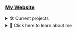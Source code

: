 ### [My Website](https://pikakid98.github.io)

<details>
<summary>🛠️ Current projects</summary>

- Currently working on a new Pikakid98 Games website `(1/21)`
   <details>
    
   ➖ [Main page](https://pikakid98-games.github.io/)
   \
   ✔️ [Adventure Guy](https://pikakid98-games.github.io/adventure-guy)
   \
   ❌ PurrCatory
   \
   ❌ SonicboomColt Classics
   \
   ❌ Pikakid98 Classic Game Collection
   \
   ❌ Pikakid98 & SonicboomColt Classics
   \
   ❌ The Story Of A Succubus Named Candice
   \
   ❌ The Computer
   \
   ➖ Pikakid98 (Youtuber) Fangame Collection
   \
   ✔️ [Cave Of The Dead](https://pikakid98-games.github.io/cave-of-the-dead)
   \
   ❌ The Legend Of Zelda: Sword Of Destiny
   \
   ❌ Pikakid98 Studios Game Gallery
   \
   ❌ Markiplier’s Mansion
   \
   ❌ 8-Bit Markiplier
   \
   ❌ JackSepticEye: Into The System
   \
   ❌ Techron
   \
   ❌ Cave Of The Dead 2: Dimensional Disaster
   \
   ❌ Cave Of The Dead Remastered
   \
   ❌ PHE Adventures
   \
   ❌ Unreleased projects
   \
   ❌ Pikakid98 Launcher: Special Edition `This will include all of the games as they were all make FOR the launcher and not just included`
  
   </details>

- Decompiling my old GameMaker Studio games `(7/15)`
   <details>

   ❌ 8-Bit Markiplier
   \
   ❌ Cave Of The Dead Remastered
   \
   ❌ Cave Of The Dead 2: Dimensional Disaster `Debug Build`
   \
   ❌ Cave Of The Dead 2: Dimensional Disaster `Release Build`
   \
   ❌ Minecraft 2D (GMS) `Original by SonicboomColt`
   \
   ❌ Ninja (GMS) `Original by SonicboomColt`
   \
   ✔️ PHE Adventures
   \
   ✔️ Pikakid98 & SonicboomColt Classics
   \
   ✔️ Pikakid98 (Youtuber) Fangame Collection
   \
   ✔️ Pikakid98 Classic Game Collection
   \
   ✔️ PurrCatory `Alpha Build`
   \
   ✔️ PurrCatory `Demo Build`
   \
   ❌ RobotKiller (GMS) `Original by SonicboomColt`
   \
   ✔️ SonicboomColt Classics
   \
   ❌ The Computer

   </details>

- Working on my first DooM WAD

- Working on Museum Of The Dead (A Cave Of The Dead Port/Remaster/Compilation) `(1/10)`
   <details>

	Porting

	   - [ ] Cave Of The Dead (Classic & OG)
	   - [ ] Cab Ov Did
	   - [ ] Cave Of The Dead: Remastered
	   - [x] `NEW!` Prototype Of The Dead
	   - [ ] Cave Of The Dead 2: Dimensional Disaster

	QOL Fixes

	   - [ ] Cave Of The Dead (Classic & OG)
	   - [ ] Cab Ov Did
	   - [ ] Cave Of The Dead: Remastered
	   - [ ] `NEW!` Prototype Of The Dead
	   - [ ] Cave Of The Dead 2: Dimensional Disaster

   </details>

</details>


<details>
<summary>📁 Click here to learn about me </summary>

Hey, It's yo girl Pikakid98. A Trans, Bi, Furry who codes, makes YouTube videos and does voice work ;)
\
 ️‍⚧️ Pronouns: She/Her


# Projects
| Name | Status | Engine/Language | Release Year | Price | FLOSS | Type
| --- | --- |--- | --- | --- | --- | --- |
[YouTube](https://pikakid98.github.io/yt/) | On-Hold | | 2012 - 2024 | | | Hobby
[Adventure Guy](https://pikakid98-games.github.io/adventure-guy/) | Complete (Game Jam version) | Game Maker 8.2 / Game Maker Language | 2023 | Name your own price (Game Jam) | Yes | Game
[Voice work](https://pikakid98.github.io/support-me/hire-me) | On-Hold | | TBA | Prices vary | | Job
[Compile-in-ator](https://github.com/Git-Pikakid98/Compile-in-ator) | Active | AutoHotkey | 2023 | Freeware | Yes | Tool
[AnyCLIToGUI](https://github.com/Git-Pikakid98/AnyCLItoGUI) | Active | AutoHotkey | 2024 | Freeware | Yes | Tool
[EditorHandlerForAHKv1&2](https://github.com/Git-Pikakid98/EditorHandlerForAHKv1-2) | Active | AutoHotkey | 2024 | Freeware | Yes | Tool
[Sym-Biote](https://github.com/Git-Pikakid98/Sym-Biote) | Active | AutoHotkey | 2024 | Freeware | Yes | Tool
[np2nyaa](https://github.com/Git-Pikakid98/np2nyaa) | Active | AutoHotkey | 2024 | Freeware | Yes | Tool
Secret Project | In-Development | Game Maker 8.2 / Game Maker Language / AutoHotkey | TBA | Freeware | Not Yet | Multi-App Launcher
Secret Project | Planned | Game Maker 8.2 / Game Maker Language / AutoHotkey | TBA | Freeware | Not Yet | Multi-Game Launcher
[Pikakid98 Launcher](https://github.com/Git-Pikakid98/pikakid98-launcher) | On-Hold | Game Maker 8.1 / Game Maker Language / Batch / Visual Basic | 2021 | Freeware | Yes | Multi-App Launcher
Secret Project | In-Development | Game Maker 8.2 / Game Maker Language | TBA | Freeware | Not Yet | Game Compilation
[The Story Of A Succubus Named Candice](https://pikakid98games.wordpress.com/thestoryofasuccubusnamedcandice/) | On Hold | RPG Maker VX Ace / Ruby | 2016 | Freeware | No (But it's easy to find the code) | Game
[Pika's Greenscreen Repo](https://github.com/Git-Pikakid98/pikas-greenscreen-repo) | Abandoned (May come back) | | 2022 | Freeware ([CC](https://creativecommons.org/)) | N/A | Video files
[DeclutterTube](https://github.com/Git-Pikakid98/decluttertube) | Active |  | 2023 | Freeware | Yes | uBlock Origin filters
Collection Of Collections | On-Hold | Game Maker 8.2 / Game Maker Language | TBA | Freeware | Not Yet | Multi-Launcher Launcher
Secret Project | In-Development | Game Maker 8.2 / Game Maker Language / AutoHotkey / Batch | TBA | Freeware | Not Yet | Tool
[The Legend Of Zelda: Sword Of Destiny](https://pikakid98games.wordpress.com/thelegendofzeldaswordofdestiny) | Finished (Plan to remake it)  | Game Maker 8.1 / Game Maker Language | 2013 | Fangame | Yes | Game
[Cave Of The Dead](https://pikakid98-games.github.io/cave-of-the-dead) | Finished | Game Maker 8.1 / Game Maker Language | 2012 | Freeware | Yes | Game


<details>
<summary>📁 Other Projects</summary>

| Name | Status | Engine/Language | Release Year | Price | FLOSS | Type
| --- | --- |--- | --- | --- | --- | --- |
[PLUpdater](https://github.com/Git-Pikakid98/pikakid98-launcher-updater) | Cancelled (Will be replaced in the future) | Batch / Visual Basic | 2021 | Freeware | Yes | Multi-App Launcher
[Simple M3U Maker](https://github.com/Git-Pikakid98/simple-m3u-maker) | On-Hold (Plan to remake it) | Batch | 2021 | Freeware | Yes | Tool
[PurrCatory](https://pikakid98games.wordpress.com/purrcatory) | Cancelled | Game Maker Studio / Game Maker Language | 2015 | Freeware | Not Yet | Game
[The Computer](https://pikakid98games.wordpress.com/thecomputer) | Cancelled | Game Maker Studio / Game Maker Language | 2016 | Freeware | Not Yet | Game
[Pikakid98 (YouTuber) Fan Game Collection](https://pikakid98games.wordpress.com/pikakid98youtuberfangamecollection) | Cancelled | Game Maker Studio / Game Maker Language | 2019 | Freeware | Not Yet | Game Compilation
[Pikakid98 & SonicboomColt Classics](https://pikakid98games.wordpress.com/pikakid98andsonicboomcoltclassics) | Cancelled | Game Maker Studio / Game Maker Language | 2019 | Freeware | Not Yet | Game Compilation
[Pikakid98 Studios Game Gallery](https://pikakid98games.wordpress.com/pikakid98studiosgamegallery) | Cancelled | Game Maker 8.1 / Game Maker Language | 2015 - 2016 (?) | Freeware | Not yet | Game
[Markiplier's Mansion](https://github.com/Git-Pikakid98/markipliers-mansion-demo) | Cancelled | RPG Maker VX Ace / Ruby | 2015 | Fangame | Yes | Game
[8-Bit Markiplier](https://pikakid98games.wordpress.com/8-bitmarkiplier) | Cancelled | Game Maker Studio / Game Maker Language | 2015 | Fangame | No (Lost the src) | Game
[JackSepticEye: Into The System](https://pikakid98games.wordpress.com/jacksepticeyeintothesystem) | Cancelled | RPG Maker VX Ace / Ruby | 2015 - 2016 (?) | Fangame | Not yet | Game
[Techron](https://pikakid98games.wordpress.com/techron) | Cancelled | RPG Maker VX Ace / Ruby | 2015 - 2016 (?) | Freeware | Not yet | Game
[Cave Of The Dead 2: Dimensional Disaster](https://pikakid98games.wordpress.com/caveofthedead2) | Cancelled | Game Maker Studio / Game Maker Language | 2018 | Freeware | Not Yet | Game
[Cave Of The Dead Remastered](https://pikakid98games.wordpress.com/caveofthedeadremastered) | Cancelled | Game Maker Studio / Game Maker Language | 2018 | Freeware | Yes (No guarantees of it working) | Game
[PHE Adventures](https://pikakid98games.wordpress.com/pheadventures) | Cancelled | Game Maker Studio / Game Maker Language | 2018 | Freeware | Yes | Game
[Pikakid98 Launcher: Special Edition](https://github.com/Git-Pikakid98/pikakid98-launcher-se) | Finished | Game Maker 8.1 / Batch | 2022 | Freeware | Yes | Multi-App Launcher
[Cat Warfare Pre-Alpha Archive](https://github.com/Git-Pikakid98/cat-warfare-pre-alpha-archive) | On-Hold (Plan to remake) | Game Maker 8.1 / Game Maker Language | 2021 | Freeware | Yes | Game Compilation
[Cab Ov Did](https://github.com/Git-Pikakid98/pikakid98-launcher-se) | Finished | Game Maker 8.1 / Game Maker Language | 2022 | Freeware | Yes | Game
[Cet Werfur](https://github.com/Git-Pikakid98/cet-werfur) | Finished | Game Maker 8.1 / Game Maker Language | 2022 | Freeware | Yes | Game
[Merk Minshun](https://github.com/Git-Pikakid98/merk-minshun) | Finished | RPG Maker VX Ace / Ruby | 2022 | Freeware | Yes | Game
[Sempbul Mu3r Mekur](https://github.com/Git-Pikakid98/sempbul-m3ur-mekur) | Finished | Batch | 2022 | Freeware | Yes | Tool (Joke)

<details>
<summary>📁 Replaced projects</summary>
  
| Name | Status | Engine/Language | Release Year | Price | FLOSS | Type
| --- | --- |--- | --- | --- | --- | --- |
[Pikakid98 Classic Game Collection](https://pikakid98games.wordpress.com/pikakid98andsonicboomcoltclassics) | [Replaced](https://pikakid98games.wordpress.com/pikakid98andsonicboomcoltclassics) | Game Maker Studio / Game Maker Language | 2016 | Freeware | Not Yet | Game Compilation
[SonicboomColt Classics](https://pikakid98games.wordpress.com/pikakid98andsonicboomcoltclassics) | [Replaced](https://pikakid98games.wordpress.com/pikakid98andsonicboomcoltclassics) | Game Maker Studio / Game Maker Language | 2016 | Freeware | Not Yet | Game Compilation

</details>

<details>
<summary>📁 Unreleased projects</summary>

| Name | Engine/Language | Type | Reason | About | Progress | Has Src
| --- | --- |--- | --- | --- | --- | --- |
[Poké Pals Runner](https://pikakid98games.wordpress.com/pokepalsrunner/) | Game Maker 8.0 / Game Maker Language | Game | School project. Forgot to back it up ;-; | A pretty bad runner game starring the cast of [Poké Park 2: Wonders Beyond](https://en.wikipedia.org/wiki/Pok%C3%A9Park_2%3A_Wonders_Beyond) | Around 90% (Maybe) ;-; | No
[Unnamed Space Shooter (Starring Pix)](https://pikakid98games.wordpress.com/unnamedspaceshooterstarringpix/) | Game Maker Studio / Game Maker Language | Game | Too ambitious | A vertical scrolling space shooter with an 8-Bit art style | Title only | No
[The House Of Ghouls And Traps (THOGAT)](https://pikakid98games.wordpress.com/thehouseofghoulsandtraps) | Game Maker Studio / Game Maker Language | Game | Too ambitious | A point and click horror game set in a mysterious mansion | Title only | No
[Pikakid98’s Adventure](https://pikakid98games.wordpress.com/pikakid98sadventure) | RPG Maker VX Ace / Ruby | Game | Pure cringe | An adventure starring me and a bunch of original characters that are all just as cringy | Idk.. uh.. maybe around 25% | Yes
[Cat Warfare Demake](https://pikakid98games.wordpress.com/catwarfaredemake) | RPG Maker VX Ace / Ruby | Game | It was a passing idea that I got bored of due to being too ambitious | Cat Warfare reimagined as a Game Boy style RPG | Single level | Yes
[Five Nights At Freddy’s: Purple Guy Origins](https://pikakid98games.wordpress.com/fnafpurpleguyorigins) | RPG Maker VX Ace / Ruby | Game | I hated the idea | Inspired by [Five Nights At F**kboy's](https://gamejolt.com/games/fnafbcc/532194) to make a "serious" FNAF RPG | Single level | Yes
[Overtale: Sans' Adventure](https://pikakid98games.wordpress.com/overtalesansadventure) | RPG Maker VX Ace / Ruby | Game | I hated the idea | A Sans RPG.. That was it | Single level | Yes
[Sheep](https://pikakid98games.wordpress.com/sheep) | RPG Maker VX Ace / Ruby | Game | Lack of energy + Break up from EyeShellJones (Dual effort) | A game akin to [OFF](https://off.fandom.com/wiki/OFF_Wiki) and [Suits](https://store.steampowered.com/app/410670/Suits_A_Business_RPG/) | Single level | No
[Cave Of The Dead †](https://pikakid98games.wordpress.com/caveofthedeadplus) | Game Maker Studio / Game Maker Language | Game | Gave up + Lost src | A reimagining of COTD in Spelunky style | Title only | No
MCrusadr | Batch | Tool | Lack of energy | A [Super Smash Bros. Crusade](https://smash-crusade.itch.io/crusade) mod loader | ~ 50% | Yes

</details>

</details>

# Coding languages that I know
| Language | Skill Level |
| --- | --- |
![ahk](/icons/ahk.png) AutoHotkey | Decent
![cmd](/icons/cmd.png) Batch (aka Windows Command Prompt) | Decent
![md](/icons/markdown.png) Markdown | Iffy
![gm](/icons/gm.png) Game Maker Language | Iffy
![vb](/icons/vb.png) VBScript | A little
![rb](/icons/rb.png) Ruby | A little
![sh](/icons/sh.png) Bash (aka Linux Command Prompt) | A little
![html](/icons/html.png) HTML | A little
![ps](/icons/ps.png) PowerShell | A little
![py](/icons/py.png) Python | Basically nothing
![cs](/icons/cs.png) C# | Basically nothing
![js](/icons/js.png) JavaScript | Basically nothing
![css](/icons/css.png) CSS | Basically nothing

</details>
